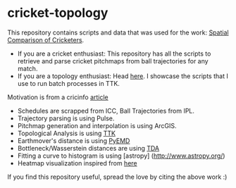 # cricket-topology

This repository contains scripts and data that was used for the work:  [Spatial Comparison of Cricketers](https://hal.inria.fr/hal-01852138/document/).

- If you are a cricket enthusiast: This repository has all the scripts to retrieve and parse cricket pitchmaps from ball trajectories for any match. 
- If you are a topology enthusiast:  Head [here](https://github.com/kamakshidasan/irrelevant/tree/master/scripts). I showcase the scripts that I use to run batch processes in TTK.

Motivation is from a cricinfo [article](http://www.espncricinfo.com/story/_/id/18411329/why-cricket-proper-metrics-fielding)

- Schedules are scrapped from ICC, Ball Trajectories from IPL.
- Trajectory parsing is using Pulse.
- Pitchmap generation and interpolation is using ArcGIS.
- Topological Analysis is using [TTK](https://topology-tool-kit.github.io/)
- Earthmover's distance is using [PyEMD](https://github.com/wmayner/pyemd)
- Bottleneck/Wasserstein distances are using [TDA](http://www.win.tue.nl/SoCG2015/wp-content/uploads/tutorials/150623_presentation_2.pdf)
- Fitting a curve to histogram is using [astropy] (http://www.astropy.org/)
- Heatmap visualization inspired from [here](http://www.racketracer.com/2015/05/12/analytics-of-optimal-2-for-1-strategy-in-nba-basketball/)


If you find this repository useful, spread the love by citing the above work :)
